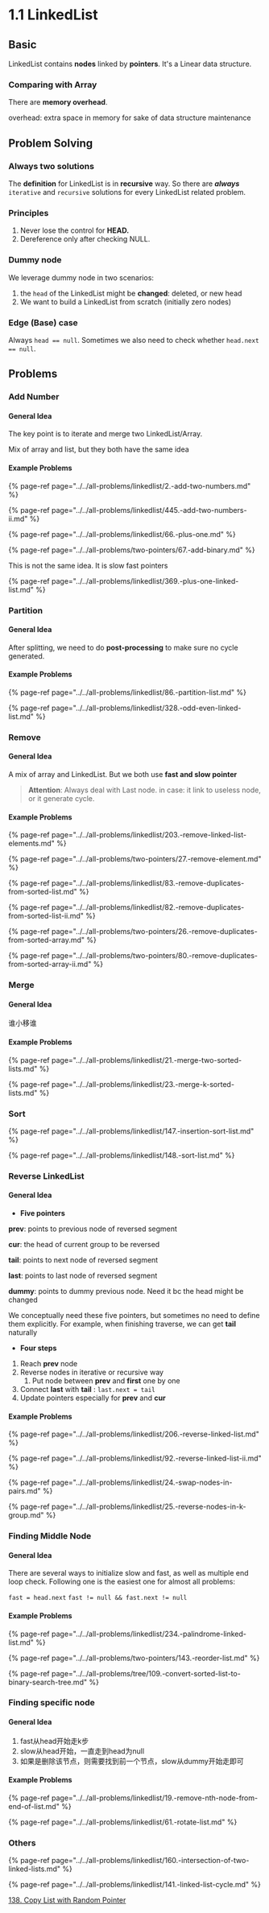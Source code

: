 # 1.1 LinkedList

## Basic 

LinkedList contains **nodes** linked by **pointers**. It's a Linear data structure.

### Comparing with Array

There are **memory overhead**.

overhead: extra space in memory for sake of data structure maintenance

## Problem Solving

### Always two solutions

The **definition** for LinkedList is in **recursive** way. So there are _**always**_ `iterative` and `recursive` solutions for every LinkedList related problem.

### Principles

1. Never lose the control for **HEAD.**
2. Dereference only after checking NULL.

### Dummy node

We leverage dummy node in two scenarios:

1. the `head` of the LinkedList might be **changed**: deleted, or new head
2. We want to build a LinkedList from scratch \(initially zero nodes\)

### Edge \(Base\) case

Always `head == null`. Sometimes we also need to check whether `head.next == null`.

## Problems

### Add Number

#### General Idea

The key point is to iterate and merge two LinkedList/Array. 

Mix of array and list, but they both have the same idea

#### Example Problems

{% page-ref page="../../all-problems/linkedlist/2.-add-two-numbers.md" %}

{% page-ref page="../../all-problems/linkedlist/445.-add-two-numbers-ii.md" %}

{% page-ref page="../../all-problems/linkedlist/66.-plus-one.md" %}

{% page-ref page="../../all-problems/two-pointers/67.-add-binary.md" %}

This is not the same idea. It is slow fast pointers

{% page-ref page="../../all-problems/linkedlist/369.-plus-one-linked-list.md" %}

### Partition

#### General Idea

After splitting, we need to do **post-processing** to make sure no cycle generated.

#### Example Problems

{% page-ref page="../../all-problems/linkedlist/86.-partition-list.md" %}

{% page-ref page="../../all-problems/linkedlist/328.-odd-even-linked-list.md" %}

### Remove

#### General Idea

A mix of array and LinkedList. But we both use **fast and slow pointer**

> **Attention**: Always deal with Last node. in case: it link to useless node, or it generate cycle.

#### Example Problems

{% page-ref page="../../all-problems/linkedlist/203.-remove-linked-list-elements.md" %}

{% page-ref page="../../all-problems/two-pointers/27.-remove-element.md" %}

{% page-ref page="../../all-problems/linkedlist/83.-remove-duplicates-from-sorted-list.md" %}

{% page-ref page="../../all-problems/linkedlist/82.-remove-duplicates-from-sorted-list-ii.md" %}

{% page-ref page="../../all-problems/two-pointers/26.-remove-duplicates-from-sorted-array.md" %}

{% page-ref page="../../all-problems/two-pointers/80.-remove-duplicates-from-sorted-array-ii.md" %}

### Merge

#### General Idea

谁小移谁

#### Example Problems

{% page-ref page="../../all-problems/linkedlist/21.-merge-two-sorted-lists.md" %}

{% page-ref page="../../all-problems/linkedlist/23.-merge-k-sorted-lists.md" %}

### Sort

{% page-ref page="../../all-problems/linkedlist/147.-insertion-sort-list.md" %}

{% page-ref page="../../all-problems/linkedlist/148.-sort-list.md" %}

### Reverse LinkedList

#### General Idea

* **Five pointers**

**prev**: points to previous node of reversed segment

**cur**: the head of current group to be reversed

**tail**: points to next node of reversed segment

**last**: points to last node of reversed segment

**dummy**: points to dummy previous node. Need it bc the head might be changed

We conceptually need these five pointers, but sometimes no need to define them explicitly. For example, when finishing traverse, we can get **tail** naturally

* **Four steps**

1. Reach **prev** node
2. Reverse nodes in iterative or recursive way
   1. Put node between **prev** and **first** one by one
3. Connect **last** with **tail** : `last.next = tail`
4. Update pointers especially for **prev** and **cur**

#### Example Problems

{% page-ref page="../../all-problems/linkedlist/206.-reverse-linked-list.md" %}

{% page-ref page="../../all-problems/linkedlist/92.-reverse-linked-list-ii.md" %}

{% page-ref page="../../all-problems/linkedlist/24.-swap-nodes-in-pairs.md" %}

{% page-ref page="../../all-problems/linkedlist/25.-reverse-nodes-in-k-group.md" %}

### Finding Middle Node

#### **General Idea**

There are several ways to initialize slow and fast, as well as multiple end loop check. Following one is the easiest one for almost all problems:

`fast = head.next` `fast != null && fast.next != null`

#### Example Problems

{% page-ref page="../../all-problems/linkedlist/234.-palindrome-linked-list.md" %}

{% page-ref page="../../all-problems/two-pointers/143.-reorder-list.md" %}

{% page-ref page="../../all-problems/tree/109.-convert-sorted-list-to-binary-search-tree.md" %}

### Finding specific node

#### **General Idea**

1. fast从head开始走k步
2. slow从head开始，一直走到head为null
3. 如果是删除该节点，则需要找到前一个节点，slow从dummy开始走即可

#### Example Problems

{% page-ref page="../../all-problems/linkedlist/19.-remove-nth-node-from-end-of-list.md" %}

{% page-ref page="../../all-problems/linkedlist/61.-rotate-list.md" %}

### Others

{% page-ref page="../../all-problems/linkedlist/160.-intersection-of-two-linked-lists.md" %}

{% page-ref page="../../all-problems/linkedlist/141.-linked-list-cycle.md" %}

[138. Copy List with Random Pointer](https://www.notion.so/138-Copy-List-with-Random-Pointer-84dd8d039da54f5caf35299adb9ba3a4) 

